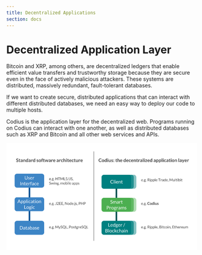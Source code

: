 ```yaml
---
title: Decentralized Applications
section: docs
---
```


# Decentralized Application Layer

Bitcoin and XRP, among others, are decentralized ledgers that enable efficient value transfers and trustworthy storage because they are secure even in the face of actively malicious attackers. These systems are distributed, massively redundant, fault-tolerant databases.

If we want to create secure, distributed applications that can interact with different distributed databases, we need an easy way to deploy our code to multiple hosts.

Codius is the application layer for the decentralized web. Programs running on Codius can interact with one another, as well as distributed databases such as XRP and Bitcoin and all other web services and APIs.

![Codius 3-Tier Architecture](/assets/img/docs/three-tier-architecture.png)

